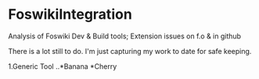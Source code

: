 # FoswikiIntegration
Analysis of Foswiki Dev &amp; Build tools; Extension issues on f.o &amp; in github


There is a lot still to do. I'm just capturing my work to date for safe keeping.

1.Generic Tool
..*Banana
*Cherry
